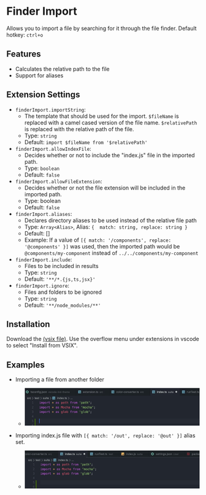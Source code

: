 # Finder Import
Allows you to import a file by searching for it through the file finder.
Default hotkey: `ctrl+o`

## Features
- Calculates the relative path to the file
- Support for aliases

## Extension Settings
* `finderImport.importString`:
  - The template that should be used for the import. `$fileName` is replaced with a camel cased version of the file name. `$relativePath` is replaced with the relative path of the file.
  - Type: `string`
  - Default: `import $fileName from '$relativePath'`
* `finderImport.allowIndexFile`:
  - Decides whether or not to include the "index.js" file in the imported path.
  - Type: `boolean`
  - Default: `false`
* `finderImport.allowFileExtension`: 
  - Decides whether or not the file extension will be included in the imported path.
  - Type: boolean
  - Default: `false`
* `finderImport.aliases`:
  - Declares directory aliases to be used instead of the relative file path
  - Type: `Array<Alias>`,
    Alias: `{ 
      match: string,
      replace: string
    }`
  - Default: []
  - Example: If a value of `[{ match: '/components', replace: '@components' }]` was used, then the imported path would be `@components/my-component` instead of `../../components/my-component`
* `finderImport.include`:
  - Files to be included in results
  - Type: `string`
  - Default: `'**/*.{js,ts,jsx}'`
* `finderImport.ignore`:
  - Files and folders to be ignored
  - Type: `string`
  - Default: `'**/node_modules/**'`

## Installation
Download the [(vsix file)](https://github.com/GaryGeorgeu/vscode-finder-import/raw/master/finder-import-0.0.1.vsix). Use the overflow menu under extensions in vscode to select "Install from VSIX".

## Examples
- Importing a file from another folder
  - ![example1](https://github.com/GaryGeorgeu/vscode-finder-import/blob/master/examples/example1.gif)

- Importing index.js file with `[{ match: '/out', replace: '@out' }]` alias set.
  - ![example2](https://github.com/GaryGeorgeu/vscode-finder-import/blob/master/examples/example2.gif)
